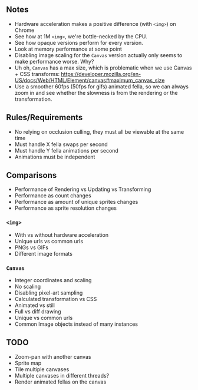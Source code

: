 ## Notes

* Hardware acceleration makes a positive difference (with `<img>`) on Chrome
* See how at 1M `<img>`, we're bottle-necked by the CPU.
* See how opaque versions perform for every version.
* Look at memory performance at some point
* Disabling image scaling for the `Canvas` version actually only seems to make performance worse. Why? 
* Uh oh, `Canvas` has a max size, which is problematic when we use Canvas + CSS transforms: https://developer.mozilla.org/en-US/docs/Web/HTML/Element/canvas#maximum_canvas_size
* Use a smoother 60fps (50fps for gifs) animated fella, so we can always zoom in and see whether the slowness is from the rendering or the transformation.

## Rules/Requirements

* No relying on occlusion culling, they must all be viewable at the same time
* Must handle X fella swaps per second
* Must handle Y fella animations per second
* Animations must be independent

## Comparisons

* Performance of Rendering vs Updating vs Transforming
* Performance as count changes
* Performance as amount of unique sprites changes
* Performance as sprite resolution changes

### `<img>`
* With vs without hardware acceleration
* Unique urls vs common urls
* PNGs vs GIFs
* Different image formats

### `Canvas`

* Integer coordinates and scaling
* No scaling
* Disabling pixel-art sampling
* Calculated transformation vs CSS
* Animated vs still
* Full vs diff drawing
* Unique vs common urls
* Common Image objects instead of many instances

## TODO

* Zoom-pan with another canvas
* Sprite map
* Tile multiple canvases
* Multiple canvases in different threads?
* Render animated fellas on the canvas
